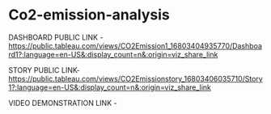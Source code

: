 # Co2-emission-analysis

DASHBOARD PUBLIC LINK -https://public.tableau.com/views/CO2Emission1_16803404935770/Dashboard1?:language=en-US&:display_count=n&:origin=viz_share_link

STORY PUBLIC LINK- https://public.tableau.com/views/CO2Emissionstory_16803406035710/Story1?:language=en-US&:display_count=n&:origin=viz_share_link

VIDEO DEMONSTRATION LINK -
